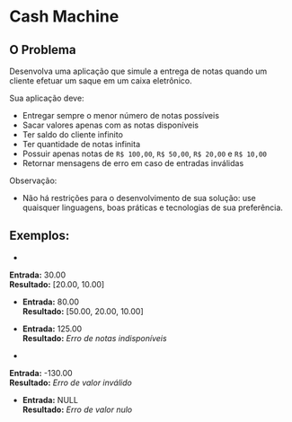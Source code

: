 Cash Machine
============

O Problema
----------
Desenvolva uma aplicação que simule a entrega de notas quando um cliente efetuar um saque em um caixa eletrônico. 

Sua aplicação deve:
* Entregar sempre o menor número de notas possíveis
* Sacar valores apenas com as notas disponíveis
* Ter saldo do cliente infinito
* Ter quantidade de notas infinita
* Possuir apenas notas de ```R$ 100,00```, ```R$ 50,00```, ```R$ 20,00``` e ```R$ 10,00```
* Retornar mensagens de erro em caso de entradas inválidas

Observação:
* Não há restrições para o desenvolvimento de sua solução: use quaisquer linguagens, boas práticas e tecnologias de sua preferência.

Exemplos:
---------
* 
 **Entrada:** 30.00  
 **Resultado:** [20.00, 10.00]

* 
  **Entrada:** 80.00  
  **Resultado:** [50.00, 20.00, 10.00]

* 
  **Entrada:** 125.00  
  **Resultado:** *Erro de notas indisponíveis*

* 
 **Entrada:** -130.00   
 **Resultado:** *Erro de valor inválido*

* 
  **Entrada:** NULL  
  **Resultado:** *Erro de valor nulo*
